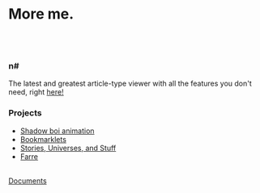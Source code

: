 # More me.
<br/><br/>

### n#
The latest and greatest article-type viewer with all the features you don't need, right [here!](./n#) 

### Projects
- [Shadow boi animation](./sba/index.md)
- [Bookmarklets](./bml.md)
- [Stories, Universes, and Stuff](./n.html#/universe.index.html)
- [Farre](./universe/farre/index.md)
<br/><br/>

[Documents](./docs/index.md)
